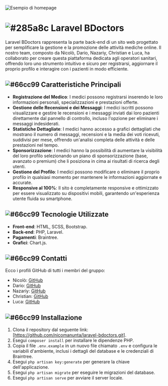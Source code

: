 ![Esempio di homepage](resources/img/logo.png)

# ![#285a8c](https://via.placeholder.com/15/285a8c/000000?text=+) Laravel BDoctors

Laravel BDoctors rappresenta la parte back-end di un sito web progettato per semplificare la gestione e la promozione delle attività mediche online. Il nostro team, composto da Nicolò, Dario, Nazariy, Christian e Luca, ha collaborato per creare questa piattaforma dedicata agli operatori sanitari, offrendo loro uno strumento intuitivo e sicuro per registrarsi, aggiornare il proprio profilo e interagire con i pazienti in modo efficiente.

## ![#66cc99](https://via.placeholder.com/15/66cc99/000000?text=+) Caratteristiche Principali

- **Registrazione del Medico**: I medici possono registrarsi inserendo le loro informazioni personali, specializzazioni e prestazioni offerte.
- **Gestione delle Recensioni e dei Messaggi**: I medici iscritti possono visualizzare e gestire le recensioni e i messaggi inviati dai loro pazienti direttamente dal pannello di controllo, incluso l'opzione per eliminare i messaggi indesiderati.
- **Statistiche Dettagliate**: I medici hanno accesso a grafici dettagliati che mostrano il numero di messaggi, recensioni e la media dei voti ricevuti, suddivisi per mese, offrendo un'analisi completa delle attività e delle prestazioni nel tempo.
- **Sponsorizzazione**: I medici hanno la possibilità di aumentare la visibilità del loro profilo selezionando un piano di sponsorizzazione (base, avanzato o premium) che li posiziona in cima ai risultati di ricerca degli utenti.
- **Gestione del Profilo**: I medici possono modificare o eliminare il proprio profilo in qualsiasi momento per mantenere le informazioni aggiornate e accurate.
- **Responsive al 100%**: Il sito è completamente responsive e ottimizzato per essere visualizzato su dispositivi mobili, garantendo un'esperienza utente fluida su smartphone.

## ![#66cc99](https://via.placeholder.com/15/66cc99/000000?text=+) Tecnologie Utilizzate

- **Front-end**: HTML, SCSS, Bootstrap.
- **Back-end**: PHP, Laravel.
- **Pagamenti**: Braintree.
- **Grafici**: Chart.js.

## ![#66cc99](https://via.placeholder.com/15/66cc99/000000?text=+) Contatti

Ecco i profili GitHub di tutti i membri del gruppo:

- Nicolò: [GitHub](https://github.com/nicomanunta)
- Dario: [GitHub](https://github.com/DarioLoForti)
- Nazariy: [GitHub](https://github.com/Zariy7)
- Christian: [GitHub](https://github.com/Gresdian)
- Luca: [GitHub](https://github.com/LucaFormica17)

## ![#66cc99](https://via.placeholder.com/15/66cc99/000000?text=+) Installazione

1. Clona il repository dal seguente link: [https://github.com/nicomanunta/laravel-bdoctors.git].
2. Esegui `composer install` per installare le dipendenze PHP.
3. Copia il file `.env.example` in un nuovo file chiamato `.env` e configura le variabili d'ambiente, inclusi i dettagli del database e le credenziali di Braintree.
4. Esegui `php artisan key:generate` per generare la chiave dell'applicazione.
5. Esegui `php artisan migrate` per eseguire le migrazioni del database.
6. Esegui `php artisan serve` per avviare il server locale.

